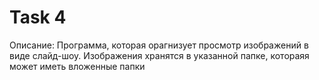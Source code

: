 # Task 4
Описание: Программа, которая орагнизует просмотр изображений в виде слайд-шоу. Изображения хранятся в указанной папке, котораяя может иметь вложенные папки
